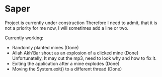 # Saper

  Project is currently under construction
Therefore I need to admit, that it is not a priority for me now, I will sometimes add a line or two.

Currently working:
+ Randomly planted mines (Done)
+ Allah Akh'Bar shout as an explosion of a clicked mine (Done)
  Unfortunatelly, It may cut the mp3, need to look why and how to fix it.
+ Exiting the application after a mine explodes (Done)
+ Moving the System.exit() to a different thread (Done)

